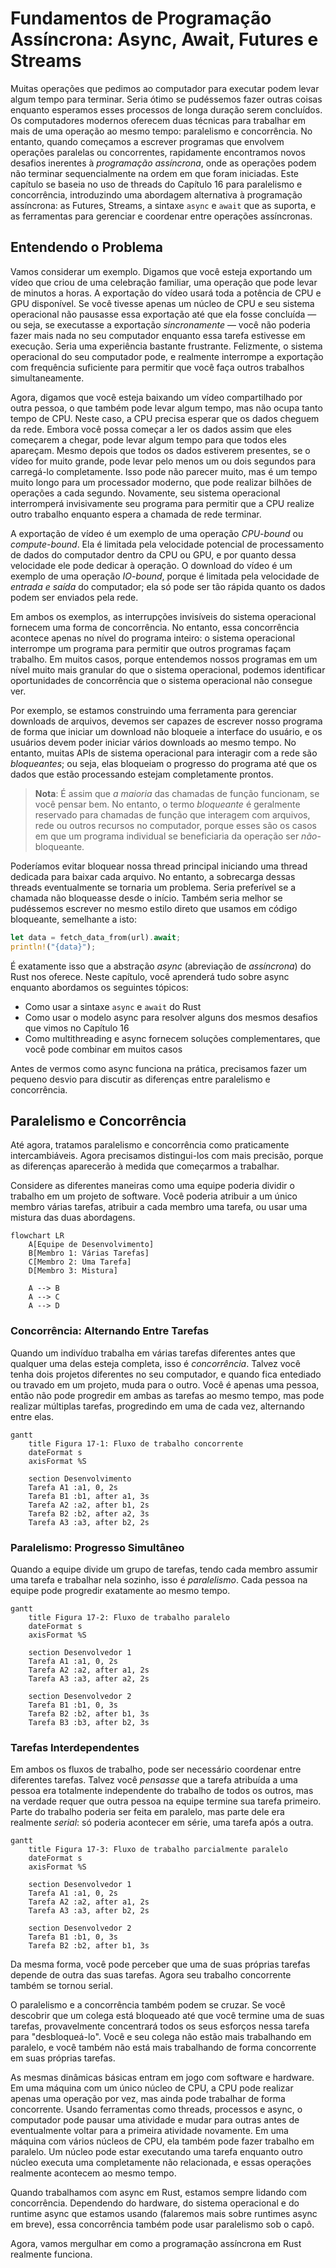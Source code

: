 

# Fundamentos de Programação Assíncrona: Async, Await, Futures e Streams

Muitas operações que pedimos ao computador para executar podem levar algum tempo para terminar. Seria ótimo se pudéssemos fazer outras coisas enquanto esperamos esses processos de longa duração serem concluídos. Os computadores modernos oferecem duas técnicas para trabalhar em mais de uma operação ao mesmo tempo: paralelismo e concorrência. No entanto, quando começamos a escrever programas que envolvem operações paralelas ou concorrentes, rapidamente encontramos novos desafios inerentes à _programação assíncrona_, onde as operações podem não terminar sequencialmente na ordem em que foram iniciadas. Este capítulo se baseia no uso de threads do Capítulo 16 para paralelismo e concorrência, introduzindo uma abordagem alternativa à programação assíncrona: as Futures, Streams, a sintaxe `async` e `await` que as suporta, e as ferramentas para gerenciar e coordenar entre operações assíncronas.

## Entendendo o Problema

Vamos considerar um exemplo. Digamos que você esteja exportando um vídeo que criou de uma celebração familiar, uma operação que pode levar de minutos a horas. A exportação do vídeo usará toda a potência de CPU e GPU disponível. Se você tivesse apenas um núcleo de CPU e seu sistema operacional não pausasse essa exportação até que ela fosse concluída — ou seja, se executasse a exportação _sincronamente_ — você não poderia fazer mais nada no seu computador enquanto essa tarefa estivesse em execução. Seria uma experiência bastante frustrante. Felizmente, o sistema operacional do seu computador pode, e realmente interrompe a exportação com frequência suficiente para permitir que você faça outros trabalhos simultaneamente.

Agora, digamos que você esteja baixando um vídeo compartilhado por outra pessoa, o que também pode levar algum tempo, mas não ocupa tanto tempo de CPU. Neste caso, a CPU precisa esperar que os dados cheguem da rede. Embora você possa começar a ler os dados assim que eles começarem a chegar, pode levar algum tempo para que todos eles apareçam. Mesmo depois que todos os dados estiverem presentes, se o vídeo for muito grande, pode levar pelo menos um ou dois segundos para carregá-lo completamente. Isso pode não parecer muito, mas é um tempo muito longo para um processador moderno, que pode realizar bilhões de operações a cada segundo. Novamente, seu sistema operacional interromperá invisivamente seu programa para permitir que a CPU realize outro trabalho enquanto espera a chamada de rede terminar.

A exportação de vídeo é um exemplo de uma operação _CPU-bound_ ou _compute-bound_. Ela é limitada pela velocidade potencial de processamento de dados do computador dentro da CPU ou GPU, e por quanto dessa velocidade ele pode dedicar à operação. O download do vídeo é um exemplo de uma operação _IO-bound_, porque é limitada pela velocidade de _entrada e saída_ do computador; ela só pode ser tão rápida quanto os dados podem ser enviados pela rede.

Em ambos os exemplos, as interrupções invisíveis do sistema operacional fornecem uma forma de concorrência. No entanto, essa concorrência acontece apenas no nível do programa inteiro: o sistema operacional interrompe um programa para permitir que outros programas façam trabalho. Em muitos casos, porque entendemos nossos programas em um nível muito mais granular do que o sistema operacional, podemos identificar oportunidades de concorrência que o sistema operacional não consegue ver.

Por exemplo, se estamos construindo uma ferramenta para gerenciar downloads de arquivos, devemos ser capazes de escrever nosso programa de forma que iniciar um download não bloqueie a interface do usuário, e os usuários devem poder iniciar vários downloads ao mesmo tempo. No entanto, muitas APIs de sistema operacional para interagir com a rede são _bloqueantes_; ou seja, elas bloqueiam o progresso do programa até que os dados que estão processando estejam completamente prontos.

> **Nota**: É assim que _a maioria_ das chamadas de função funcionam, se você pensar bem. No entanto, o termo _bloqueante_ é geralmente reservado para chamadas de função que interagem com arquivos, rede ou outros recursos no computador, porque esses são os casos em que um programa individual se beneficiaria da operação ser _não_-bloqueante.

Poderíamos evitar bloquear nossa thread principal iniciando uma thread dedicada para baixar cada arquivo. No entanto, a sobrecarga dessas threads eventualmente se tornaria um problema. Seria preferível se a chamada não bloqueasse desde o início. Também seria melhor se pudéssemos escrever no mesmo estilo direto que usamos em código bloqueante, semelhante a isto:

```rust
let data = fetch_data_from(url).await;
println!("{data}");
```

É exatamente isso que a abstração _async_ (abreviação de _assíncrona_) do Rust nos oferece. Neste capítulo, você aprenderá tudo sobre async enquanto abordamos os seguintes tópicos:
- Como usar a sintaxe `async` e `await` do Rust
- Como usar o modelo async para resolver alguns dos mesmos desafios que vimos no Capítulo 16
- Como multithreading e async fornecem soluções complementares, que você pode combinar em muitos casos

Antes de vermos como async funciona na prática, precisamos fazer um pequeno desvio para discutir as diferenças entre paralelismo e concorrência.

## Paralelismo e Concorrência

Até agora, tratamos paralelismo e concorrência como praticamente intercambiáveis. Agora precisamos distingui-los com mais precisão, porque as diferenças aparecerão à medida que começarmos a trabalhar.

Considere as diferentes maneiras como uma equipe poderia dividir o trabalho em um projeto de software. Você poderia atribuir a um único membro várias tarefas, atribuir a cada membro uma tarefa, ou usar uma mistura das duas abordagens.

```mermaid
flowchart LR
    A[Equipe de Desenvolvimento]
    B[Membro 1: Várias Tarefas]
    C[Membro 2: Uma Tarefa]
    D[Membro 3: Mistura]
    
    A --> B
    A --> C
    A --> D
```

### Concorrência: Alternando Entre Tarefas

Quando um indivíduo trabalha em várias tarefas diferentes antes que qualquer uma delas esteja completa, isso é _concorrência_. Talvez você tenha dois projetos diferentes no seu computador, e quando fica entediado ou travado em um projeto, muda para o outro. Você é apenas uma pessoa, então não pode progredir em ambas as tarefas ao mesmo tempo, mas pode realizar múltiplas tarefas, progredindo em uma de cada vez, alternando entre elas.

```mermaid
gantt
    title Figura 17-1: Fluxo de trabalho concorrente
    dateFormat s
    axisFormat %S
    
    section Desenvolvimento
    Tarefa A1 :a1, 0, 2s
    Tarefa B1 :b1, after a1, 3s
    Tarefa A2 :a2, after b1, 2s
    Tarefa B2 :b2, after a2, 3s
    Tarefa A3 :a3, after b2, 2s
```

### Paralelismo: Progresso Simultâneo

Quando a equipe divide um grupo de tarefas, tendo cada membro assumir uma tarefa e trabalhar nela sozinho, isso é _paralelismo_. Cada pessoa na equipe pode progredir exatamente ao mesmo tempo.

```mermaid
gantt
    title Figura 17-2: Fluxo de trabalho paralelo
    dateFormat s
    axisFormat %S
    
    section Desenvolvedor 1
    Tarefa A1 :a1, 0, 2s
    Tarefa A2 :a2, after a1, 2s
    Tarefa A3 :a3, after a2, 2s
    
    section Desenvolvedor 2
    Tarefa B1 :b1, 0, 3s
    Tarefa B2 :b2, after b1, 3s
    Tarefa B3 :b3, after b2, 3s
```

### Tarefas Interdependentes

Em ambos os fluxos de trabalho, pode ser necessário coordenar entre diferentes tarefas. Talvez você _pensasse_ que a tarefa atribuída a uma pessoa era totalmente independente do trabalho de todos os outros, mas na verdade requer que outra pessoa na equipe termine sua tarefa primeiro. Parte do trabalho poderia ser feita em paralelo, mas parte dele era realmente _serial_: só poderia acontecer em série, uma tarefa após a outra.

```mermaid
gantt
    title Figura 17-3: Fluxo de trabalho parcialmente paralelo
    dateFormat s
    axisFormat %S
    
    section Desenvolvedor 1
    Tarefa A1 :a1, 0, 2s
    Tarefa A2 :a2, after a1, 2s
    Tarefa A3 :a3, after b2, 2s
    
    section Desenvolvedor 2
    Tarefa B1 :b1, 0, 3s
    Tarefa B2 :b2, after b1, 3s
```

Da mesma forma, você pode perceber que uma de suas próprias tarefas depende de outra das suas tarefas. Agora seu trabalho concorrente também se tornou serial.

O paralelismo e a concorrência também podem se cruzar. Se você descobrir que um colega está bloqueado até que você termine uma de suas tarefas, provavelmente concentrará todos os seus esforços nessa tarefa para "desbloqueá-lo". Você e seu colega não estão mais trabalhando em paralelo, e você também não está mais trabalhando de forma concorrente em suas próprias tarefas.

As mesmas dinâmicas básicas entram em jogo com software e hardware. Em uma máquina com um único núcleo de CPU, a CPU pode realizar apenas uma operação por vez, mas ainda pode trabalhar de forma concorrente. Usando ferramentas como threads, processos e async, o computador pode pausar uma atividade e mudar para outras antes de eventualmente voltar para a primeira atividade novamente. Em uma máquina com vários núcleos de CPU, ela também pode fazer trabalho em paralelo. Um núcleo pode estar executando uma tarefa enquanto outro núcleo executa uma completamente não relacionada, e essas operações realmente acontecem ao mesmo tempo.

Quando trabalhamos com async em Rust, estamos sempre lidando com concorrência. Dependendo do hardware, do sistema operacional e do runtime async que estamos usando (falaremos mais sobre runtimes async em breve), essa concorrência também pode usar paralelismo sob o capô.

Agora, vamos mergulhar em como a programação assíncrona em Rust realmente funciona.